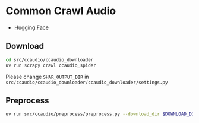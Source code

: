 # Common Crawl Audio

- [Hugging Face](https://huggingface.co/datasets/llm-jp/cc-audio-2025-18-rss)

## Download

```sh
cd src/ccaudio/ccaudio_downloader
uv run scrapy crawl ccaudio_spider
```

Please change `SHAR_OUTPUT_DIR` in `src/ccaudio/ccaudio_downloader/ccaudio_downloader/settings.py`

## Preprocess

```sh
uv run src/ccaudio/preprocess/preprocess.py --download_dir $DOWNLOAD_DIR --output_dir $OUTPUT_DIR
```

